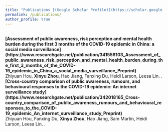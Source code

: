 ```yaml
---
title: "Publications [(Google Scholar Profile)](https://scholar.google.com/citations?user=lP_Xz1UAAAAJ&hl=en&authuser=1) and [(Researchgate)](https://www.researchgate.net/profile/Xinyu_Zhou33)"
permalink: /publications/
author_profile: true
---
```


<br>
<b>[Assessment of public awareness, risk perception and mental health burden during the first 3 months of the COVID-19 epidemic in China: a social media surveillance](https://www.researchgate.net/publication/341556103_Assessment_of_public_awareness_risk_perception_and_mental_health_burden_during_the_first_3_months_of_the_COVID-19_epidemic_in_China_a_social_media_surveillance_Preprint)</b> <br> 
Zhiyuan Hou, <b>Xinyu Zhou</b>, Hao Jiang, Fanxing Du, Heidi Larson, Leesa Lin.
<i></i>.

<br>
<b>[Cross-country comparison of public awareness, rumours, and behavioural responses to the COVID-19 epidemic: An internet surveillance study](https://www.researchgate.net/publication/342018165_Cross-country_comparison_of_public_awareness_rumours_and_behavioural_responses_to_the_COVID-19_epidemic_An_internet_surveillance_study_Preprint)</b> <br> 
Zhiyuan Hou, Fanxing Du, <b>Xinyu Zhou</b>, Hao Jiang, Sam Martin, Heidi Larson, Leesa Lin.
<i></i>.

